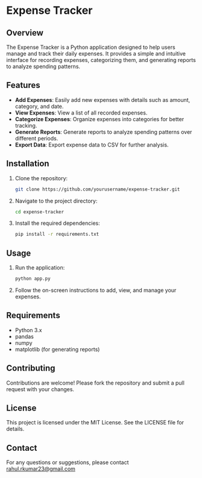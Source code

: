 # Expense Tracker

## Overview
The Expense Tracker is a Python application designed to help users manage and track their daily expenses. It provides a simple and intuitive interface for recording expenses, categorizing them, and generating reports to analyze spending patterns.

## Features
- **Add Expenses**: Easily add new expenses with details such as amount, category, and date.
- **View Expenses**: View a list of all recorded expenses.
- **Categorize Expenses**: Organize expenses into categories for better tracking.
- **Generate Reports**: Generate reports to analyze spending patterns over different periods.
- **Export Data**: Export expense data to CSV for further analysis.

## Installation
1. Clone the repository:
    ```bash
    git clone https://github.com/yourusername/expense-tracker.git
    ```
2. Navigate to the project directory:
    ```bash
    cd expense-tracker
    ```
3. Install the required dependencies:
    ```bash
    pip install -r requirements.txt
    ```

## Usage
1. Run the application:
    ```bash
    python app.py
    ```
2. Follow the on-screen instructions to add, view, and manage your expenses.

## Requirements
- Python 3.x
- pandas
- numpy
- matplotlib (for generating reports)

## Contributing
Contributions are welcome! Please fork the repository and submit a pull request with your changes.

## License
This project is licensed under the MIT License. See the LICENSE file for details.

## Contact
For any questions or suggestions, please contact rahul.rkumar23@gmail.com
